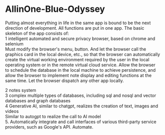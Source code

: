 # AllinOne-Blue-Odyssey

Putting almost everything in life in the same app is bound to be the next direction of development. All functions are put in one app. The basic skeleton of the app consists of:    
1 intelligent automated and secure privacy browser, based on chrome and selenium  
Must modify the browser's menu, button. And let the browser call the graphics card in the local device, etc., so that the browser can automatically create the virtual working environment required by the user in the local operating system or in the remote virtual cloud service. Allow the browser to schedule the database in the local machine to achieve persistence, and allow the browser to implement note display and editing functions at the same time. Let the browser dispatch any other app locally.  

2 notes system      
3 complex multiple types of databases, including sql and nosql and vector databases and graph databases    
4 Generative AI, similar to chatgpt, realizes the creation of text, images and videos     
  Similar to autogpt to realize the call to AI model  
5. Automatically integrate and call interfaces of various third-party service providers, such as Google's API. Automate.      
